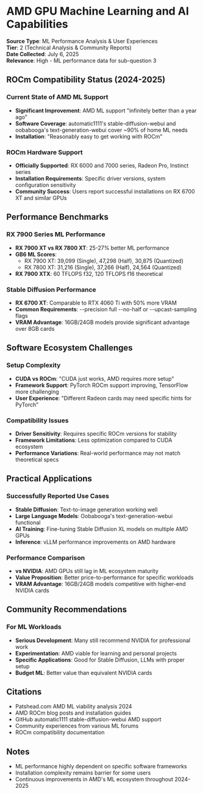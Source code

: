 # AMD GPU Machine Learning and AI Capabilities

**Source Type**: ML Performance Analysis & User Experiences  
**Tier**: 2 (Technical Analysis & Community Reports)  
**Date Collected**: July 6, 2025  
**Relevance**: High - ML performance data for sub-question 3  

## ROCm Compatibility Status (2024-2025)

### Current State of AMD ML Support
- **Significant Improvement**: AMD ML support "infinitely better than a year ago"
- **Software Coverage**: automatic1111's stable-diffusion-webui and oobabooga's text-generation-webui cover ~90% of home ML needs
- **Installation**: "Reasonably easy to get working with ROCm"

### ROCm Hardware Support
- **Officially Supported**: RX 6000 and 7000 series, Radeon Pro, Instinct series
- **Installation Requirements**: Specific driver versions, system configuration sensitivity
- **Community Success**: Users report successful installations on RX 6700 XT and similar GPUs

## Performance Benchmarks

### RX 7900 Series ML Performance
- **RX 7900 XT vs RX 7800 XT**: 25-27% better ML performance
- **GB6 ML Scores**: 
  - RX 7900 XT: 39,099 (Single), 47,298 (Half), 30,875 (Quantized)
  - RX 7800 XT: 31,216 (Single), 37,266 (Half), 24,564 (Quantized)
- **RX 7900 XTX**: 60 TFLOPS f32, 120 TFLOPS f16 theoretical

### Stable Diffusion Performance
- **RX 6700 XT**: Comparable to RTX 4060 Ti with 50% more VRAM
- **Common Requirements**: --precision full --no-half or --upcast-sampling flags
- **VRAM Advantage**: 16GB/24GB models provide significant advantage over 8GB cards

## Software Ecosystem Challenges

### Setup Complexity
- **CUDA vs ROCm**: "CUDA just works, AMD requires more setup"
- **Framework Support**: PyTorch ROCm support improving, TensorFlow more challenging
- **User Experience**: "Different Radeon cards may need specific hints for PyTorch"

### Compatibility Issues
- **Driver Sensitivity**: Requires specific ROCm versions for stability
- **Framework Limitations**: Less optimization compared to CUDA ecosystem
- **Performance Variations**: Real-world performance may not match theoretical specs

## Practical Applications

### Successfully Reported Use Cases
- **Stable Diffusion**: Text-to-image generation working well
- **Large Language Models**: Oobabooga's text-generation-webui functional
- **AI Training**: Fine-tuning Stable Diffusion XL models on multiple AMD GPUs
- **Inference**: vLLM performance improvements on AMD hardware

### Performance Comparison
- **vs NVIDIA**: AMD GPUs still lag in ML ecosystem maturity
- **Value Proposition**: Better price-to-performance for specific workloads
- **VRAM Advantage**: 16GB/24GB models competitive with higher-end NVIDIA cards

## Community Recommendations

### For ML Workloads
- **Serious Development**: Many still recommend NVIDIA for professional work
- **Experimentation**: AMD viable for learning and personal projects
- **Specific Applications**: Good for Stable Diffusion, LLMs with proper setup
- **Budget ML**: Better value than equivalent NVIDIA cards

## Citations
- Patshead.com AMD ML viability analysis 2024
- AMD ROCm blog posts and installation guides
- GitHub automatic1111 stable-diffusion-webui AMD support
- Community experiences from various ML forums
- ROCm compatibility documentation

## Notes
- ML performance highly dependent on specific software frameworks
- Installation complexity remains barrier for some users
- Continuous improvements in AMD's ML ecosystem throughout 2024-2025
